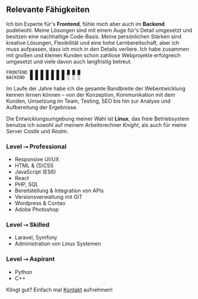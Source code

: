 ## Relevante Fähigkeiten
Ich bin Experte für's **Frontend**, fühle mich aber auch im **Backend** pudelwohl. Meine Lösungen sind mit einem Auge für's Detail umgesetzt und besitzen eine nachhaltige Code-Basis. Meine persönlichen Stärken sind kreative Lösungen, Flexibilität und eine hohe Lernbereitschaft, aber ich muss aufpassen, dass ich mich in den Details verliere. Ich habe zusammen mit großen und kleinen Kunden schon zahllose Webprojekte erfolgreich umgesetzt und viele davon auch langfristig betreut.

    FRONTEND █ █ █ █ █ █ █ █ █ █ 
    BACKEND  █ █ █ █ █ █ █ ░ ░ ░

Im Laufe der Jahre habe ich die gesamte Bandbreite der Webentwicklung kennen lernen können – von der Konzeption, Kommunikation mit dem Kunden, Umsetzung im Team, Testing, SEO bis hin zur Analyse und Aufbereitung der Ergebnisse.

Die Entwicklungsumgebung meiner Wahl ist **Linux**, das freie Betriebsystem benutze ich sowohl auf meinem Arbeitsrechner *Knight*, als auch für meine Server *Castle* und *Realm*.

### Level ⤑ Professional
*   Responsive UI/UX
*   HTML & (S)CSS
*   JavaScript (ES6)
*   React
*   PHP, SQL
*   Bereitstellung & Integration von APIs
*   Versionsverwaltung mit GIT
*   Wordpress & Contao
*   Adobe Photoshop

### Level ⤑ Skilled
*   Laravel, Symfony
*   Administration von Linux Systemen

### Level ⤑ Aspirant
*   Python
*   C++

Klingt gut? Einfach mal [Kontakt](#/contact) aufnehmen!